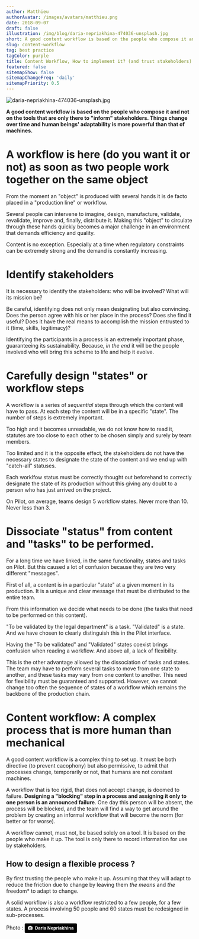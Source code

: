 ```yaml
---
author: Matthieu
authorAvatar: /images/avatars/matthieu.png
date: 2018-09-07
draft: false
illustration: /img/blog/daria-nepriakhina-474036-unsplash.jpg
short: A good content workflow is based on the people who compose it and not on the tools that are only there to "inform" stakeholders....
slug: content-workflow
tag: best practice
tagColor: purple
title: Content Workflow, How to implement it? (and trust stakeholders)
featured: false
sitemapShow: false
sitemapChangeFreq: 'daily'
sitemapPriority: 0.5
---
```


![daria-nepriakhina-474036-unsplash.jpg](/img/blog/daria-nepriakhina-474036-unsplash.jpg "daria-nepriakhina-474036-unsplash.jpg")

**A good content workflow is based on the people who compose it and not on the tools that are only there to "inform" stakeholders. Things change over time and human beings' adaptability is more powerful than that of machines.**

# A workflow is here (do you want it or not) as soon as two people work together on the same object

From the moment an "object" is produced with several hands it is de facto placed in a "production line" or workflow. 

Several people can intervene to imagine, design, manufacture, validate, revalidate, improve and, finally, distribute it. Making this "object" to circulate through these hands quickly becomes a major challenge in an environment that demands efficiency and quality.

Content is no exception. Especially at a time when regulatory constraints can be extremely strong and the demand is constantly increasing.

# Identify stakeholders

It is necessary to identify the stakeholders: who will be involved? What will its mission be? 

Be careful, identifying does not only mean designating but also convincing. Does the person agree with his or her place in the process? Does she find it useful? Does it have the real means to accomplish the mission entrusted to it (time, skills, legitimacy)?

Identifying the participants in a process is an extremely important phase, guaranteeing its sustainability. Because, *in the end* it will be the people involved who will bring this scheme to life and help it evolve.

# Carefully design "states" or workflow steps

A workflow is a series of *sequential* steps through which the content will have to pass. At each step the content will be in a specific "state". The number of steps is extremely important. 

Too high and it becomes unreadable, we do not know how to read it, statutes are too close to each other to be chosen simply and surely by team members. 

Too limited and it is the opposite effect, the stakeholders do not have the necessary states to designate the state of the content and we end up with "catch-all" statuses. 

Each worklfow status must be correctly thought out beforehand to correctly designate the state of its production without this giving any doubt to a person who has just arrived on the project.

On Pilot, on average, teams design 5 workflow states. Never more than 10. Never less than 3.

# Dissociate "status" from content and "tasks" to be performed.

For a long time we have linked, in the same functionality, states and tasks on Pilot. But this caused a lot of confusion because they are two very different "messages".

First of all, a content is in a particular "state" at a given moment in its production. It is a unique and clear message that must be distributed to the entire team. 

From this information we decide what needs to be done (the tasks that need to be performed   on this content).

"To be validated by the legal department" is a task. "Validated" is a state. And we have chosen to clearly distinguish this in the Pilot interface.

Having the "To be validated" and "Validated" states coexist brings confusion when reading a workflow. And above all, a lack of flexibility.

This is the other advantage allowed by the dissociation of tasks and states. The team may have to perform several tasks to move from one state to another, and these tasks may vary from one content to another. This need for flexibility must be guaranteed and supported. However, we cannot change too often the sequence of states of a workflow which remains the backbone of the production chain.

# Content workflow: A complex process that is more human than mechanical

A good content workflow is a complex thing to set up. It must be both directive (to prevent cacophony) but also permissive, to admit that processes change, temporarily or not, that humans are not constant machines.

A workflow that is too rigid, that does not accept change, is doomed to failure. **Designing a "blocking" step in a process and assigning it only to one person is an announced failure**. One day this person will be absent, the process will be blocked, and the team will find a way to get around the problem by creating an informal workflow that will become the norm (for better or for worse).

A workflow cannot, must not, be based solely on a tool. It is based on the people who make it up. The tool is only there to record information for use by stakeholders.

## How to design a flexible process ?

By first trusting the people who make it up. Assuming that they will adapt to reduce the friction due to change by leaving them *the means* and *the* freedom* to adapt to change.

A solid workflow is also a workflow restricted to a few people, for a few states. A process involving 50 people and 60 states must be redesigned in sub-processes.



Photo : <a style="background-color:black;color:white;text-decoration:none;padding:4px 6px;font-family:-apple-system, BlinkMacSystemFont, &quot;San Francisco&quot;, &quot;Helvetica Neue&quot;, Helvetica, Ubuntu, Roboto, Noto, &quot;Segoe UI&quot;, Arial, sans-serif;font-size:12px;font-weight:bold;line-height:1.2;display:inline-block;border-radius:3px" href="https://unsplash.com/@epicantus?utm_medium=referral&amp;utm_campaign=photographer-credit&amp;utm_content=creditBadge" target="_blank" rel="noopener noreferrer" title="Download free do whatever you want high-resolution photos from Daria Nepriakhina"><span style="display:inline-block;padding:2px 3px"><svg xmlns="http://www.w3.org/2000/svg" style="height:12px;width:auto;position:relative;vertical-align:middle;top:-1px;fill:white" viewBox="0 0 32 32"><title>unsplash-logo</title><path d="M20.8 18.1c0 2.7-2.2 4.8-4.8 4.8s-4.8-2.1-4.8-4.8c0-2.7 2.2-4.8 4.8-4.8 2.7.1 4.8 2.2 4.8 4.8zm11.2-7.4v14.9c0 2.3-1.9 4.3-4.3 4.3h-23.4c-2.4 0-4.3-1.9-4.3-4.3v-15c0-2.3 1.9-4.3 4.3-4.3h3.7l.8-2.3c.4-1.1 1.7-2 2.9-2h8.6c1.2 0 2.5.9 2.9 2l.8 2.4h3.7c2.4 0 4.3 1.9 4.3 4.3zm-8.6 7.5c0-4.1-3.3-7.5-7.5-7.5-4.1 0-7.5 3.4-7.5 7.5s3.3 7.5 7.5 7.5c4.2-.1 7.5-3.4 7.5-7.5z"></path></svg></span><span style="display:inline-block;padding:2px 3px">Daria Nepriakhina</span></a>

